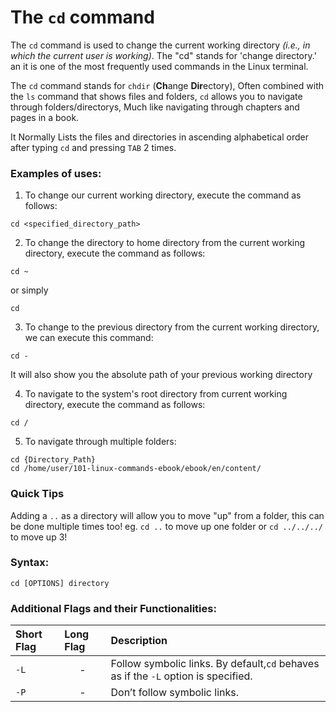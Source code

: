 # The `cd` command


The `cd` command is used to change the current working directory *(i.e., in which the current user is working)*. 
The "cd" stands for 'change directory.' an it is one of the most frequently used commands in the Linux terminal.

The `cd` command stands for `chdir` (**Ch**ange **Dir**ectory), Often combined with the `ls` command that shows files and folders, `cd` allows you to navigate through folders/directorys, Much like navigating through chapters and pages in a book.

It Normally Lists the files and directories in ascending alphabetical order after typing `cd` and pressing `TAB` 2 times.

### Examples of uses:


1. To change our current working directory, execute the command as follows:

```
cd <specified_directory_path>
```

2. To change the directory to home directory from the current working directory, execute the command as follows:

```
cd ~
```

or simply

```
cd
```

3. To change to the previous directory from the current working directory, we can execute this command:

```
cd -
```

It will also show you the absolute path of your previous working directory

4. To navigate to the system's root directory from current working directory, execute the command as follows:

```
cd /
```

5. To navigate through multiple folders:

```
cd {Directory_Path}
cd /home/user/101-linux-commands-ebook/ebook/en/content/
```

### Quick Tips

Adding a `..` as a directory will allow you to move "up" from a folder, this can be done multiple times too!
eg. `cd ..` to move up one folder or `cd ../../../` to move up 3!

### Syntax:

```
cd [OPTIONS] directory
```

### Additional Flags and their Functionalities:

|**Short Flag**   |**Long Flag**   |**Description**   |
|:---|:---|:---|
|`-L`|<center>-</center>|Follow symbolic links. By default,`cd` behaves as if the `-L` option is specified.|
|`-P`|<center>-</center>|Don’t follow symbolic links.|
